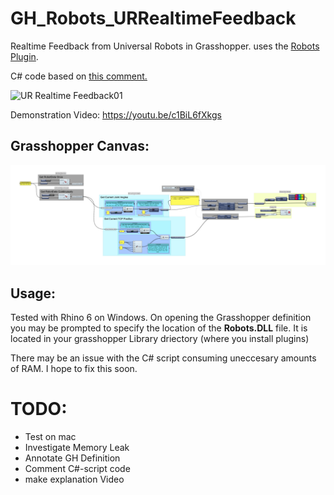 # GH_Robots_URRealtimeFeedback
 Realtime Feedback from Universal Robots in Grasshopper. uses the [Robots Plugin](https://github.com/visose/Robots/).

 C# code based on [this comment.](https://github.com/visose/Robots/issues/19#issuecomment-520556168)

![UR Realtime Feedback01](https://media3.giphy.com/media/EjhP0Xyx0qNc8hxUZq/giphy.gif)

Demonstration Video: 
https://youtu.be/c1BiL6fXkgs 


## Grasshopper Canvas:

![UR Realtime GH-Canvas](UR-Robotfeedback01_Canvas01.png)

## Usage: 
Tested with Rhino 6 on Windows. 
On opening the Grasshopper definition you may be prompted to specify the location of the **Robots.DLL** file. It is located in your grasshopper Library driectory (where you install plugins)

There may be an issue with the C# script consuming uneccesary amounts of RAM. I hope to fix this soon. 

# TODO:
- Test on mac 
- Investigate Memory Leak
- Annotate GH Definition 
- Comment C#-script code
- make explanation Video 